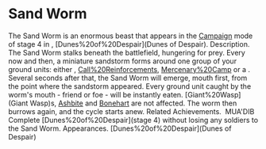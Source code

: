 # Sand Worm

The Sand Worm is an enormous beast that appears in the [Campaign](Campaign) mode of stage 4 in , [Dunes%20of%20Despair](Dunes of Despair).
Description.
The Sand Worm stalks beneath the battlefield, hungering for prey.
Every now and then, a miniature sandstorm forms around one group of your ground units: either , [Call%20Reinforcements](reinforcements), [Mercenary%20Camp](mercenaries) or a . Several seconds after that, the Sand Worm will emerge, mouth first, from the point where the sandstorm appeared. Every ground unit caught by the worm's mouth - friend or foe - will be instantly eaten. [Giant%20Wasp](Giant Wasp)s, [Ashbite](Ashbite) and [Bonehart](Bonehart) are not affected. The worm then burrows again, and the cycle starts anew.
Related Achievements.
 MUA'DIB Complete [Dunes%20of%20Despair](stage 4) without losing any soldiers to the Sand Worm.
Appearances.
[Dunes%20of%20Despair](Dunes of Despair)